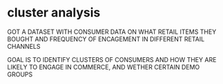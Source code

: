 # cluster analysis

GOT A DATASET WITH CONSUMER DATA ON WHAT RETAIL ITEMS THEY BOUGHT AND FREQUENCY OF ENCAGEMENT IN DIFFERENT RETAIL CHANNELS

GOAL IS TO IDENTIFY CLUSTERS OF CONSUMERS AND HOW THEY ARE LIKELY TO ENGAGE IN COMMERCE, AND WETHER CERTAIN DEMO GROUPS
